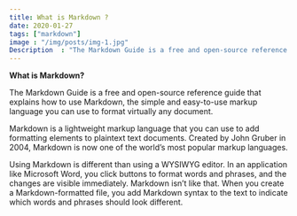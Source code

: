 ```yaml
---
title: What is Markdown ?
date: 2020-01-27
tags: ["markdown"]
image : "/img/posts/img-1.jpg"
Description  : "The Markdown Guide is a free and open-source reference guide ..."
---
```


**What is Markdown?**

The Markdown Guide is a free and open-source reference guide that explains how to use Markdown, the simple and easy-to-use markup language you can use to format virtually any document.

Markdown is a lightweight markup language that you can use to add formatting elements to plaintext text documents. Created by John Gruber in 2004, Markdown is now one of the world’s most popular markup languages.

Using Markdown is different than using a WYSIWYG editor. In an application like Microsoft Word, you click buttons to format words and phrases, and the changes are visible immediately. Markdown isn’t like that. When you create a Markdown-formatted file, you add Markdown syntax to the text to indicate which words and phrases should look different.

<!--Photo by Robert Katzki on Unsplash-->
